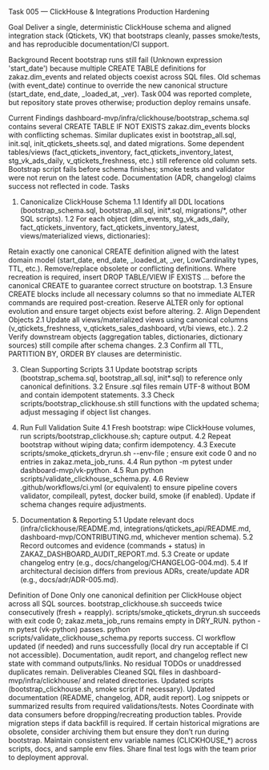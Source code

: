 Task 005 — ClickHouse & Integrations Production Hardening

Goal
Deliver a single, deterministic ClickHouse schema and aligned integration stack (Qtickets, VK) that bootstraps cleanly, passes smoke/tests, and has reproducible documentation/CI support.

Background
Recent bootstrap runs still fail (Unknown expression 'start_date') because multiple CREATE TABLE definitions for zakaz.dim_events and related objects coexist across SQL files. Old schemas (with event_date) continue to override the new canonical structure (start_date, end_date, _loaded_at, _ver). Task 004 was reported complete, but repository state proves otherwise; production deploy remains unsafe.

Current Findings
dashboard-mvp/infra/clickhouse/bootstrap_schema.sql contains several CREATE TABLE IF NOT EXISTS zakaz.dim_events blocks with conflicting schemas.
Similar duplicates exist in bootstrap_all.sql, init.sql, init_qtickets_sheets.sql, and dated migrations.
Some dependent tables/views (fact_qtickets_inventory, fact_qtickets_inventory_latest, stg_vk_ads_daily, v_qtickets_freshness, etc.) still reference old column sets.
Bootstrap script fails before schema finishes; smoke tests and validator were not rerun on the latest code.
Documentation (ADR, changelog) claims success not reflected in code.
Tasks
1. Canonicalize ClickHouse Schema
1.1 Identify all DDL locations (bootstrap_schema.sql, bootstrap_all.sql, init*.sql, migrations/*, other SQL scripts).
1.2 For each object (dim_events, stg_vk_ads_daily, fact_qtickets_inventory, fact_qtickets_inventory_latest, views/materialized views, dictionaries):

Retain exactly one canonical CREATE definition aligned with the latest domain model (start_date, end_date, _loaded_at, _ver, LowCardinality types, TTL, etc.).
Remove/replace obsolete or conflicting definitions.
Where recreation is required, insert DROP TABLE/VIEW IF EXISTS … before the canonical CREATE to guarantee correct structure on bootstrap.
1.3 Ensure CREATE blocks include all necessary columns so that no immediate ALTER commands are required post-creation. Reserve ALTER only for optional evolution and ensure target objects exist before altering.
2. Align Dependent Objects
2.1 Update all views/materialized views using canonical columns (v_qtickets_freshness, v_qtickets_sales_dashboard, vt/bi views, etc.).
2.2 Verify downstream objects (aggregation tables, dictionaries, dictionary sources) still compile after schema changes.
2.3 Confirm all TTL, PARTITION BY, ORDER BY clauses are deterministic.

3. Clean Supporting Scripts
3.1 Update bootstrap scripts (bootstrap_schema.sql, bootstrap_all.sql, init*.sql) to reference only canonical definitions.
3.2 Ensure .sql files remain UTF-8 without BOM and contain idempotent statements.
3.3 Check scripts/bootstrap_clickhouse.sh still functions with the updated schema; adjust messaging if object list changes.

4. Run Full Validation Suite
4.1 Fresh bootstrap: wipe ClickHouse volumes, run scripts/bootstrap_clickhouse.sh; capture output.
4.2 Repeat bootstrap without wiping data; confirm idempotency.
4.3 Execute scripts/smoke_qtickets_dryrun.sh --env-file <path>; ensure exit code 0 and no entries in zakaz.meta_job_runs.
4.4 Run python -m pytest under dashboard-mvp/vk-python.
4.5 Run python scripts/validate_clickhouse_schema.py.
4.6 Review .github/workflows/ci.yml (or equivalent) to ensure pipeline covers validator, compileall, pytest, docker build, smoke (if enabled). Update if schema changes require adjustments.

5. Documentation & Reporting
5.1 Update relevant docs (infra/clickhouse/README.md, integrations/qtickets_api/README.md, dashboard-mvp/CONTRIBUTING.md, whichever mention schema).
5.2 Record outcomes and evidence (commands + status) in ZAKAZ_DASHBOARD_AUDIT_REPORT.md.
5.3 Create or update changelog entry (e.g., docs/changelog/CHANGELOG-004.md).
5.4 If architectural decision differs from previous ADRs, create/update ADR (e.g., docs/adr/ADR-005.md).

Definition of Done
Only one canonical definition per ClickHouse object across all SQL sources.
bootstrap_clickhouse.sh succeeds twice consecutively (fresh + reapply).
scripts/smoke_qtickets_dryrun.sh succeeds with exit code 0; zakaz.meta_job_runs remains empty in DRY_RUN.
python -m pytest (vk-python) passes.
python scripts/validate_clickhouse_schema.py reports success.
CI workflow updated (if needed) and runs successfully (local dry run acceptable if CI not accessible).
Documentation, audit report, and changelog reflect new state with command outputs/links.
No residual TODOs or unaddressed duplicates remain.
Deliverables
Cleaned SQL files in dashboard-mvp/infra/clickhouse/ and related directories.
Updated scripts (bootstrap_clickhouse.sh, smoke script if necessary).
Updated documentation (README, changelog, ADR, audit report).
Log snippets or summarized results from required validations/tests.
Notes
Coordinate with data consumers before dropping/recreating production tables. Provide migration steps if data backfill is required.
If certain historical migrations are obsolete, consider archiving them but ensure they don’t run during bootstrap.
Maintain consistent env variable names (CLICKHOUSE_*) across scripts, docs, and sample env files.
Share final test logs with the team prior to deployment approval.